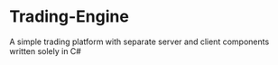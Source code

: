 # Trading-Engine
A simple trading platform with separate server and client components written solely in C#
